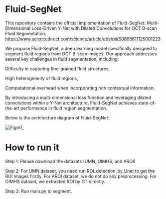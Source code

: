 # Fluid-SegNet
This repository contains the official implementation of Fluid-SegNet: Multi-Dimensional Loss-Driven Y-Net with Dilated Convolutions for OCT B-scan Fluid Segmentation. https://www.sciencedirect.com/science/article/abs/pii/S0895611125001223

We propose Fluid-SegNet, a deep learning model specifically designed to segment fluid regions from OCT B-scan images. Our approach addresses several key challenges in fluid segmentation, including:

Difficulty in capturing fine-grained fluid structures,

High heterogeneity of fluid regions,

Computational overhead when incorporating rich contextual information.

By introducing a multi-dimensional loss function and leveraging dilated convolutions within a Y-Net architecture, Fluid-SegNet achieves state-of-the-art performance in fluid region segmentation.

Below is the architecture diagram of Fluid-SegNet:

![Figm1_](https://github.com/user-attachments/assets/bacd4f9a-8b8e-4830-84b3-8cf0d5d69738)

# How to run it

Step 1:
Please download the datasets (UMN, OIMHS, and AROI)

Step 2:
For UMN dataset, you need run ROI_detection_by_Unet to get the ROI Images firstly.
For AROI dataset, we do not do any preprocessing.
For OIMHS dataset, we extracted ROI by GT directly.

Step 3:
Run main.py to segment.
